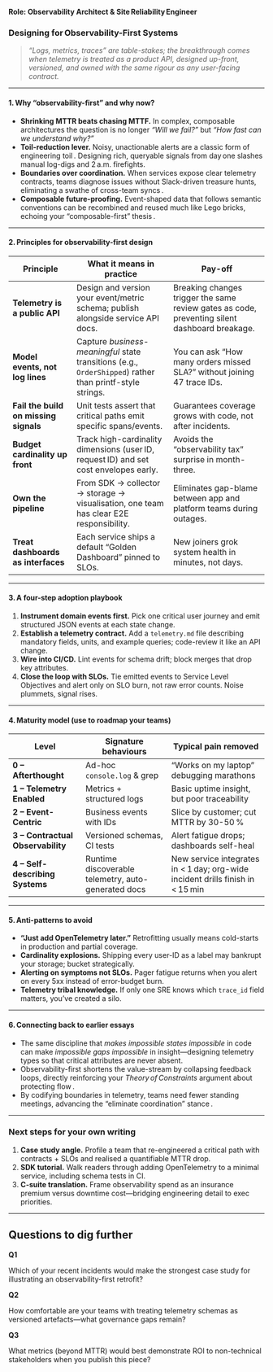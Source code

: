 **Role: Observability Architect & Site Reliability Engineer**

### Designing for **Observability-First Systems**

> *“Logs, metrics, traces” are table-stakes; the breakthrough comes when telemetry is treated as a product API, designed up-front, versioned, and owned with the same rigour as any user-facing contract.*

---

#### 1. Why “observability-first” and why now?

* **Shrinking MTTR beats chasing MTTF.** In complex, composable architectures the question is no longer *“Will we fail?”* but *“How fast can we understand *why*?”*
* **Toil-reduction lever.** Noisy, unactionable alerts are a classic form of engineering toil . Designing rich, queryable signals from day one slashes manual log-digs and 2 a.m. firefights.
* **Boundaries over coordination.** When services expose clear telemetry contracts, teams diagnose issues without Slack-driven treasure hunts, eliminating a swathe of cross-team syncs .
* **Composable future-proofing.** Event-shaped data that follows semantic conventions can be recombined and reused much like Lego bricks, echoing your “composable-first” thesis .

---

#### 2. Principles for observability-first design

| Principle                             | What it means in practice                                                                                | Pay-off                                                                                       |
| ------------------------------------- | -------------------------------------------------------------------------------------------------------- | --------------------------------------------------------------------------------------------- |
| **Telemetry is a public API**         | Design and version your event/metric schema; publish alongside service API docs.                         | Breaking changes trigger the same review gates as code, preventing silent dashboard breakage. |
| **Model events, not log lines**       | Capture *business-meaningful* state transitions (e.g., `OrderShipped`) rather than printf-style strings. | You can ask “How many orders missed SLA?” without joining 47 trace IDs.                       |
| **Fail the build on missing signals** | Unit tests assert that critical paths emit specific spans/events.                                        | Guarantees coverage grows with code, not after incidents.                                     |
| **Budget cardinality up front**       | Track high-cardinality dimensions (user ID, request ID) and set cost envelopes early.                    | Avoids the “observability tax” surprise in month-three.                                       |
| **Own the pipeline**                  | From SDK → collector → storage → visualisation, one team has clear E2E responsibility.                   | Eliminates gap-blame between app and platform teams during outages.                           |
| **Treat dashboards as interfaces**    | Each service ships a default “Golden Dashboard” pinned to SLOs.                                          | New joiners grok system health in minutes, not days.                                          |

---

#### 3. A four-step adoption playbook

1. **Instrument domain events first.** Pick one critical user journey and emit structured JSON events at each state change.
2. **Establish a telemetry contract.** Add a `telemetry.md` file describing mandatory fields, units, and example queries; code-review it like an API change.
3. **Wire into CI/CD.** Lint events for schema drift; block merges that drop key attributes.
4. **Close the loop with SLOs.** Tie emitted events to Service Level Objectives and alert only on SLO burn, not raw error counts. Noise plummets, signal rises.

---

#### 4. Maturity model (use to roadmap your teams)

| Level                             | Signature behaviours                                | Typical pain removed                                                           |
| --------------------------------- | --------------------------------------------------- | ------------------------------------------------------------------------------ |
| **0 – Afterthought**              | Ad-hoc `console.log` & grep                         | “Works on my laptop” debugging marathons                                       |
| **1 – Telemetry Enabled**         | Metrics + structured logs                           | Basic uptime insight, but poor traceability                                    |
| **2 – Event-Centric**             | Business events with IDs                            | Slice by customer; cut MTTR by 30-50 %                                         |
| **3 – Contractual Observability** | Versioned schemas, CI tests                         | Alert fatigue drops; dashboards self-heal                                      |
| **4 – Self-describing Systems**   | Runtime discoverable telemetry, auto-generated docs | New service integrates in < 1 day; org-wide incident drills finish in < 15 min |

---

#### 5. Anti-patterns to avoid

* **“Just add OpenTelemetry later.”** Retrofitting usually means cold-starts in production and partial coverage.
* **Cardinality explosions.** Shipping every user-ID as a label may bankrupt your storage; bucket strategically.
* **Alerting on symptoms not SLOs.** Pager fatigue returns when you alert on every 5xx instead of error-budget burn.
* **Telemetry tribal knowledge.** If only one SRE knows which `trace_id` field matters, you’ve created a silo.

---

#### 6. Connecting back to earlier essays

* The same discipline that *makes impossible states impossible* in code can make *impossible gaps impossible* in insight—designing telemetry types so that critical attributes are never absent.
* Observability-first shortens the value-stream by collapsing feedback loops, directly reinforcing your *Theory of Constraints* argument about protecting flow .
* By codifying boundaries in telemetry, teams need fewer standing meetings, advancing the “eliminate coordination” stance .

---

### Next steps for your own writing

1. **Case study angle.** Profile a team that re-engineered a critical path with contracts + SLOs and realised a quantifiable MTTR drop.
2. **SDK tutorial.** Walk readers through adding OpenTelemetry to a minimal service, including schema tests in CI.
3. **C-suite translation.** Frame observability spend as an insurance premium versus downtime cost—bridging engineering detail to exec priorities.

---

## Questions to dig further

**Q1**

Which of your recent incidents would make the strongest case study for illustrating an observability-first retrofit?

**Q2**

How comfortable are your teams with treating telemetry schemas as versioned artefacts—what governance gaps remain?

**Q3**

What metrics (beyond MTTR) would best demonstrate ROI to non-technical stakeholders when you publish this piece?
